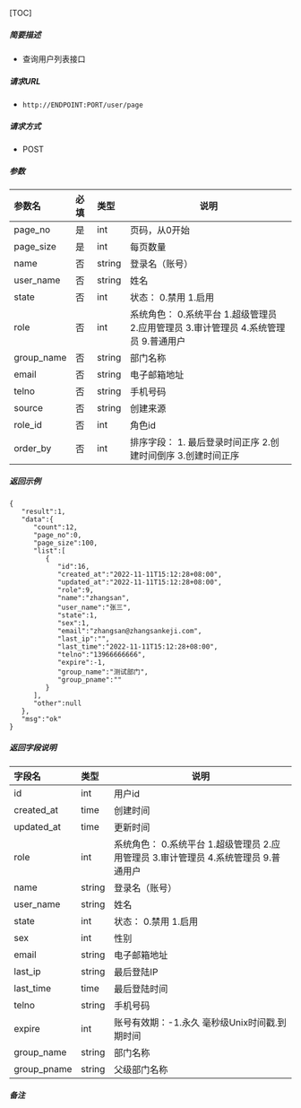[TOC]

##### 简要描述

- 查询用户列表接口

##### 请求URL

- ` http://ENDPOINT:PORT/user/page `

##### 请求方式

- POST

##### 参数

| 参数名        | 必填  | 类型     | 说明                                                   |
|:-----------|:----|:-------|------------------------------------------------------|
| page_no    | 是   | int    | 页码，从0开始                                              |
| page_size  | 是   | int    | 每页数量                                                 |
| name       | 否   | string | 登录名（账号）                                              |
| user_name  | 否   | string | 姓名                                                   |
| state      | 否   | int    | 状态： 0.禁用 1.启用                                        |
| role       | 否   | int    | 系统角色： 0.系统平台 1.超级管理员 2.应用管理员 3.审计管理员 4.系统管理员  9.普通用户 |
| group_name | 否   | string | 部门名称                                                 |
| email      | 否   | string | 电子邮箱地址                                               |
| telno      | 否   | string | 手机号码                                                 |
| source     | 否   | string | 创建来源                                                 |
| role_id    | 否   | int    | 角色id                                                 |
| order_by   | 否   | int    | 排序字段： 1. 最后登录时间正序 2.创建时间倒序 3.创建时间正序                  |

##### 返回示例

``` 
{
   "result":1,
   "data":{
      "count":12,
      "page_no":0,
      "page_size":100,
      "list":[
         {
            "id":16,
            "created_at":"2022-11-11T15:12:28+08:00",
            "updated_at":"2022-11-11T15:12:28+08:00",
            "role":9,
            "name":"zhangsan",
            "user_name":"张三",
            "state":1,
            "sex":1,
            "email":"zhangsan@zhangsankeji.com",
            "last_ip":"",
            "last_time":"2022-11-11T15:12:28+08:00",
            "telno":"13966666666",
            "expire":-1,
            "group_name":"测试部门",
            "group_pname":""
         }
      ],
      "other":null
   },
   "msg":"ok"
}
```

##### 返回字段说明

| 字段名         | 类型     | 说明                                                                    |
|:------------|:-------|-----------------------------------------------------------------------|
| id          | int    | 用户id                                                                  |
| created_at  | time   | 创建时间                                                                  |
| updated_at  | time   | 更新时间                                                                  |
| role        | int    | 系统角色： 0.系统平台 1.超级管理员 2.应用管理员 3.审计管理员 4.系统管理员  9.普通用户 |
| name        | string | 登录名（账号）                                                               |
| user_name   | string | 姓名                                                                    |
| state       | int    | 状态： 0.禁用 1.启用                                                         |
| sex         | int    | 性别                                                                    |
| email       | string | 电子邮箱地址                                                                |
| last_ip     | string | 最后登陆IP                                                                |
| last_time   | time   | 最后登陆时间                                                                |
| telno       | string | 手机号码                                                                  |
| expire      | int    | 账号有效期：-1.永久 毫秒级Unix时间戳.到期时间                                           |
| group_name  | string | 部门名称                                                                  |
| group_pname | string | 父级部门名称                                                                |

##### 备注

